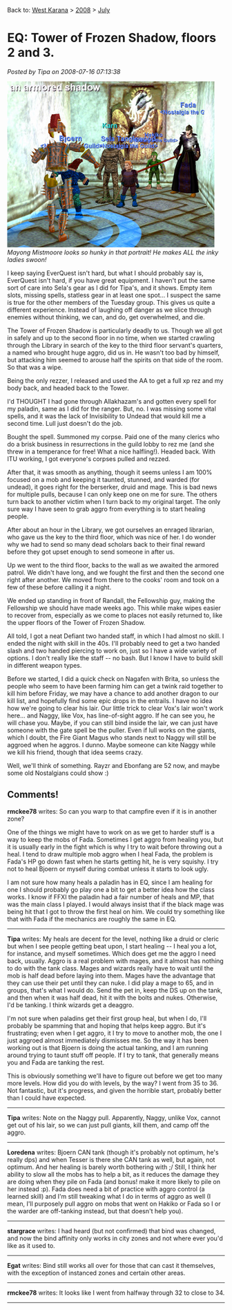 Back to: [West Karana](/posts/westkarana.md) > [2008](/posts/2008/westkarana.md) > [July](./westkarana.md)
# EQ: Tower of Frozen Shadow, floors 2 and 3.

*Posted by Tipa on 2008-07-16 07:13:38*

![Walking armor on floor 3 of the Tower of Frozen Shadow](../../../uploads/2008/07/eqgame-2008-07-15-22-00-20-56.jpg "eqgame-2008-07-15-22-00-20-56")  
*Mayong Mistmoore looks so hunky in that portrait! He makes ALL the inky ladies swoon!*

I keep saying EverQuest isn't hard, but what I should probably say is, EverQuest isn't hard, if you have great equipment. I haven't put the same sort of care into Sela's gear as I did for Tipa's, and it shows. Empty item slots, missing spells, statless gear in at least one spot... I suspect the same is true for the other members of the Tuesday group. This gives us quite a different experience. Instead of laughing off danger as we slice through enemies without thinking, we can, and do, get overwhelmed, and die.

The Tower of Frozen Shadow is particularly deadly to us. Though we all got in safely and up to the second floor in no time, when we started crawling through the Library in search of the key to the third floor servant's quarters, a named who brought huge aggro, did us in. He wasn't too bad by himself, but attacking him seemed to arouse half the spirits on that side of the room. So that was a wipe.

Being the only rezzer, I released and used the AA to get a full xp rez and my body back, and headed back to the Tower.

I'd THOUGHT I had gone through Allakhazam's and gotten every spell for my paladin, same as I did for the ranger. But, no. I was missing some vital spells, and it was the lack of Invisibility to Undead that would kill me a second time. Lull just doesn't do the job.

Bought the spell. Summoned my corpse. Paid one of the many clerics who do a brisk business in resurrections in the guild lobby to rez me (and she threw in a temperance for free! What a nice halfling!). Headed back. With ITU working, I got everyone's corpses pulled and rezzed.

After that, it was smooth as anything, though it seems unless I am 100% focused on a mob and keeping it taunted, stunned, and warded (for undead), it goes right for the berserker, druid and mage. This is bad news for multiple pulls, because I can only keep one on me for sure. The others turn back to another victim when I turn back to my original target. The only sure way I have seen to grab aggro from everything is to start healing people. 

After about an hour in the Library, we got ourselves an enraged librarian, who gave us the key to the third floor, which was nice of her. I do wonder why we had to send so many dead scholars back to their final reward before they got upset enough to send someone in after us.

Up we went to the third floor, backs to the wall as we awaited the armored patrol. We didn't have long, and we fought the first and then the second one right after another. We moved from there to the cooks' room and took on a few of these before calling it a night.

We ended up standing in front of Randall, the Fellowship guy, making the Fellowship we should have made weeks ago. This while make wipes easier to recover from, especially as we come to places not easily returned to, like the upper floors of the Tower of Frozen Shadow.

All told, I got a neat Defiant two handed staff, in which I had almost no skill. I ended the night with skill in the 40s. I'll probably need to get a two handed slash and two handed piercing to work on, just so I have a wide variety of options. I don't really like the staff -- no bash. But I know I have to build skill in different weapon types.

Before we started, I did a quick check on Nagafen with Brita, so unless the people who seem to have been farming him can get a twink raid together to kill him before Friday, we may have a chance to add another dragon to our kill list, and hopefully find some epic drops in the entrails. I have no idea how we're going to clear his lair. Our little trick to clear Vox's lair won't work here... and Naggy, like Vox, has line-of-sight aggro. If he can see you, he will chase you. Maybe, if you can still bind inside the lair, we can just have someone with the gate spell be the puller. Even if lull works on the giants, which I doubt, the Fire Giant Magus who stands next to Naggy will still be aggroed when he aggros. I dunno. Maybe someone can kite Naggy while we kill his friend, though that idea seems crazy.

Well, we'll think of something. Rayzr and Ebonfang are 52 now, and maybe some old Nostalgians could show :)

## Comments!

**rmckee78** writes: So can you warp to that campfire even if it is in another zone?

One of the things we might have to work on as we get to harder stuff is a way to keep the mobs of Fada. Sometimes I get aggro from healing you, but it is usually early in the fight which is why I try to wait before throwing out a heal. I tend to draw multiple mob aggro when I heal Fada, the problem is Fada's HP go down fast when he starts getting hit, he is very squishy. I try not to heal Bjoern or myself during combat unless it starts to look ugly. 

I am not sure how many heals a paladin has in EQ, since I am healing for one I should probably go play one a bit to get a better idea how the class works. I know if FFXI the paladin had a fair number of heals and MP, that was the main class I played. I would always insist that if the black mage was being hit that I got to throw the first heal on him. We could try something like that with Fada if the mechanics are roughly the same in EQ.

---

**Tipa** writes: My heals are decent for the level, nothing like a druid or cleric but when I see people getting beat upon, I start healing -- I heal you a lot, for instance, and myself sometimes. Which does get me the aggro I need back, usually. Aggro is a real problem with mages, and it almost has nothing to do with the tank class. Mages and wizards really have to wait until the mob is half dead before laying into them. Mages have the advantage that they can use their pet until they can nuke. I did play a mage to 65, and in groups, that's what I would do. Send the pet in, keep the DS up on the tank, and then when it was half dead, hit it with the bolts and nukes. Otherwise, I'd be tanking. I think wizards get a deaggro.

I'm not sure when paladins get their first group heal, but when I do, I'll probably be spamming that and hoping that helps keep aggro. But it's frustrating; even when I get aggro, it I try to move to another mob, the one I just aggroed almost immediately dismisses me. So the way it has been working out is that Bjoern is doing the actual tanking, and I am running around trying to taunt stuff off people. If I try to tank, that generally means you and Fada are tanking the rest.

This is obviously something we'll have to figure out before we get too many more levels. How did you do with levels, by the way? I went from 35 to 36. Not fantastic, but it's progress, and given the horrible start, probably better than I could have expected.

---

**Tipa** writes: Note on the Naggy pull. Apparently, Naggy, unlike Vox, cannot get out of his lair, so we can just pull giants, kill them, and camp off the aggro.

---

**Loredena** writes: Bjoern CAN tank (though it's probably not optimum, he's really dps) and when Tesser is there she CAN tank as well, but again, not optimum. And her healing is barely worth bothering with ;/ Still, I think her ability to slow all the mobs has to help a bit, as it reduces the damage they are doing when they pile on Fada (and bonus! make it more likely to pile on her instead :p). Fada does need a bit of practice with aggro control (a learned skill) and I'm still tweaking what I do in terms of aggro as well (I mean, I'll purposely pull aggro on mobs that went on Hakiko or Fada so I or the warder are off-tanking instead, but that doesn't help you).

---

**stargrace** writes: I had heard (but not confirmed) that bind was changed, and now the bind affinity only works in city zones and not where ever you'd like as it used to.

---

**Egat** writes: Bind still works all over for those that can cast it themselves, with the exception of instanced zones and certain other areas.

---

**rmckee78** writes: It looks like I went from halfway through 32 to close to 34.

---

